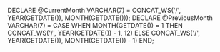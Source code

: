 DECLARE @CurrentMonth VARCHAR(7) = CONCAT_WS('/', YEAR(GETDATE()), MONTH(GETDATE()));
DECLARE @PreviousMonth VARCHAR(7) = 
    CASE 
        WHEN MONTH(GETDATE()) = 1 THEN CONCAT_WS('/', YEAR(GETDATE()) - 1, 12)
        ELSE CONCAT_WS('/', YEAR(GETDATE()), MONTH(GETDATE()) - 1)
    END;
